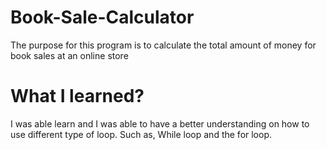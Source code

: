 # Book-Sale-Calculator

The purpose for this program is to calculate the total amount of money for book sales at an online store

# What I learned?

I was able learn and I was able to have a better understanding on how to use different type of loop. Such as, While loop and the for loop.
